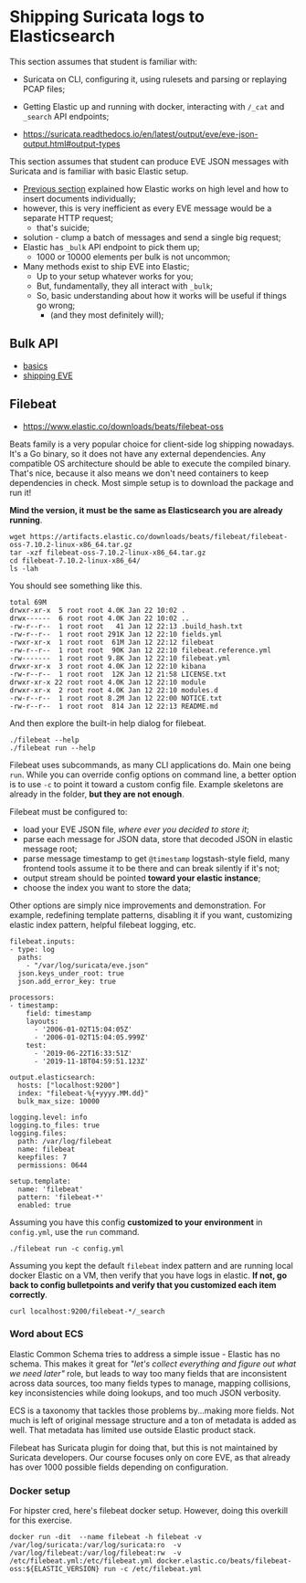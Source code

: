 # Shipping Suricata logs to Elasticsearch

This section assumes that student is familiar with:
* Suricata on CLI, configuring it, using rulesets and parsing or replaying PCAP files;
* Getting Elastic up and running with docker, interacting with `/_cat` and `_search` API endpoints;

* https://suricata.readthedocs.io/en/latest/output/eve/eve-json-output.html#output-types

This section assumes that student can produce EVE JSON messages with Suricata and is familiar with basic Elastic setup.

* [Previous section](/Suricata/elastic) explained how Elastic works on high level and how to insert documents individually;
* however, this is very inefficient as every EVE message would be a separate HTTP request;
  * that's suicide;
* solution - clump a batch of messages and send a single big request;
* Elastic has `_bulk` API endpoint to pick them up;
  * 1000 or 10000 elements per bulk is not uncommon;
* Many methods exist to ship EVE into Elastic;
  * Up to your setup whatever works for you;
  * But, fundamentally, they all interact with `_bulk`;
  * So, basic understanding about how it works will be useful if things go wrong;
    * (and they most definitely will);

## Bulk API

* [basics](/Suricata/elastic-log-shipping/000-bulk-intro.ipynb)
* [shipping EVE](/Suricata/elastic-log-shipping/000-bulk-eve.ipynb)

## Filebeat

* https://www.elastic.co/downloads/beats/filebeat-oss

Beats family is a very popular choice for client-side log shipping nowadays. It's a Go binary, so it does not have any external dependencies. Any compatible OS architecture should be able to execute the compiled binary. That's nice, because it also means we don't need containers to keep dependencies in check. Most simple setup is to download the package and run it!

**Mind the version, it must be the same as Elasticsearch you are already running**.

```
wget https://artifacts.elastic.co/downloads/beats/filebeat/filebeat-oss-7.10.2-linux-x86_64.tar.gz
tar -xzf filebeat-oss-7.10.2-linux-x86_64.tar.gz
cd filebeat-7.10.2-linux-x86_64/
ls -lah
```

You should see something like this.

```
total 69M
drwxr-xr-x  5 root root 4.0K Jan 22 10:02 .
drwx------  6 root root 4.0K Jan 22 10:02 ..
-rw-r--r--  1 root root   41 Jan 12 22:13 .build_hash.txt
-rw-r--r--  1 root root 291K Jan 12 22:10 fields.yml
-rwxr-xr-x  1 root root  61M Jan 12 22:12 filebeat
-rw-r--r--  1 root root  90K Jan 12 22:10 filebeat.reference.yml
-rw-------  1 root root 9.8K Jan 12 22:10 filebeat.yml
drwxr-xr-x  3 root root 4.0K Jan 12 22:10 kibana
-rw-r--r--  1 root root  12K Jan 12 21:58 LICENSE.txt
drwxr-xr-x 22 root root 4.0K Jan 12 22:10 module
drwxr-xr-x  2 root root 4.0K Jan 12 22:10 modules.d
-rw-r--r--  1 root root 8.2M Jan 12 22:00 NOTICE.txt
-rw-r--r--  1 root root  814 Jan 12 22:13 README.md
```

And then explore the built-in help dialog for filebeat.

```
./filebeat --help
./filebeat run --help
```

Filebeat uses subcommands, as many CLI applications do. Main one being `run`. While you can override config options on command line, a better option is to use `-c` to point it toward a custom config file. Example skeletons are already in the folder, **but they are not enough**.

Filebeat must be configured to:
* load your EVE JSON file, *where ever you decided to store it*;
* parse each message for JSON data, store that decoded JSON in elastic message root;
* parse message timestamp to get `@timestamp` logstash-style field, many frontend tools assume it to be there and can break silently if it's not;
* output stream should be pointed **toward your elastic instance**;
* choose the index you want to store the data;

Other options are simply nice improvements and demonstration. For example, redefining template patterns, disabling it if you want, customizing elastic index pattern, helpful filebeat logging, etc.

```
filebeat.inputs:
- type: log
  paths:
    - "/var/log/suricata/eve.json"
  json.keys_under_root: true
  json.add_error_key: true

processors:
- timestamp:
    field: timestamp
    layouts:
      - '2006-01-02T15:04:05Z'
      - '2006-01-02T15:04:05.999Z'
    test:
      - '2019-06-22T16:33:51Z'
      - '2019-11-18T04:59:51.123Z'

output.elasticsearch:
  hosts: ["localhost:9200"]
  index: "filebeat-%{+yyyy.MM.dd}"
  bulk_max_size: 10000

logging.level: info
logging.to_files: true
logging.files:
  path: /var/log/filebeat
  name: filebeat
  keepfiles: 7
  permissions: 0644

setup.template:
  name: 'filebeat'
  pattern: 'filebeat-*'
  enabled: true
```

Assuming you have this config **customized to your environment** in `config.yml`, use the `run` command.

```
./filebeat run -c config.yml
```

Assuming you kept the default `filebeat` index pattern and are running local docker Elastic on a VM, then verify that you have logs in elastic. **If not, go back to config bulletpoints and verify that you customized each item correctly**.

```
curl localhost:9200/filebeat-*/_search
```

### Word about ECS

Elastic Common Schema tries to address a simple issue - Elastic has no schema. This makes it great for *"let's collect everything and figure out what we need later"* role, but leads to way too many fields that are inconsistent across data sources, too many fields types to manage, mapping collisions, key inconsistencies while doing lookups, and too much JSON verbosity.

ECS is a taxonomy that tackles those problems by...making more fields. Not much is left of original message structure and a ton of metadata is added as well. That metadata has limited use outside Elastic product stack.

Filebeat has Suricata plugin for doing that, but this is not maintained by Suricata developers. Our course focuses only on core EVE, as that already has over 1000 possible fields depending on configuration.

### Docker setup

For hipster cred, here's filebeat docker setup. However, doing this overkill for this exercise.

```
docker run -dit  --name filebeat -h filebeat -v /var/log/suricata:/var/log/suricata:ro  -v /var/log/filebeat:/var/log/filebeat:rw  -v /etc/filebeat.yml:/etc/filebeat.yml docker.elastic.co/beats/filebeat-oss:${ELASTIC_VERSION} run -c /etc/filebeat.yml
```
